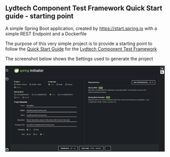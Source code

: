 ## Lydtech Component Test Framework Quick Start guide - starting point
A simple Spring Boot application, created by https://start.spring.io with a simple REST Endpoint and a Dockerfile

The purpose of this very simple project is to provide a starting point to follow the [Quick Start Guide](https://github.com/lydtechconsulting/component-test-framework?tab=readme-ov-file#quick-start) for the [Lydtech Component Test Framework](https://github.com/lydtechconsulting/component-test-framework)

The screenshot below shows the Settings used to generate the project

![](start.spring.io.settings.png)
